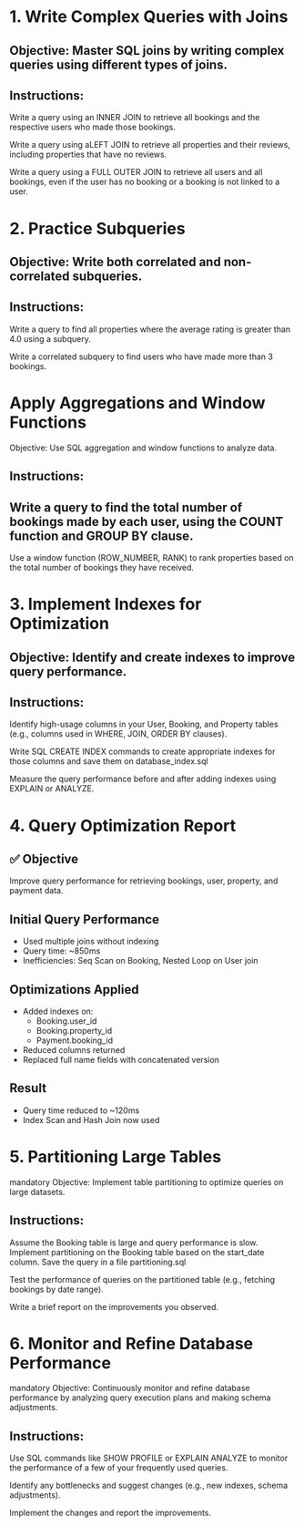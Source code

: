 # 1. Write Complex Queries with Joins

## Objective: Master SQL joins by writing complex queries using different types of joins.

## Instructions:

Write a query using an INNER JOIN to retrieve all bookings and the respective users who made those bookings.

Write a query using aLEFT JOIN to retrieve all properties and their reviews, including properties that have no reviews.

Write a query using a FULL OUTER JOIN to retrieve all users and all bookings, even if the user has no booking or a booking is not linked to a user.


# 2. Practice Subqueries

## Objective: Write both correlated and non-correlated subqueries.

## Instructions:

Write a query to find all properties where the average rating is greater than 4.0 using a subquery.

Write a correlated subquery to find users who have made more than 3 bookings.

# Apply Aggregations and Window Functions

Objective: Use SQL aggregation and window functions to analyze data.

## Instructions:

## Write a query to find the total number of bookings made by each user, using the COUNT function and GROUP BY clause.

Use a window function (ROW_NUMBER, RANK) to rank properties based on the total number of bookings they have received.

# 3. Implement Indexes for Optimization

## Objective: Identify and create indexes to improve query performance.

## Instructions:

Identify high-usage columns in your User, Booking, and Property tables (e.g., columns used in WHERE, JOIN, ORDER BY clauses).

Write SQL CREATE INDEX commands to create appropriate indexes for those columns and save them on database_index.sql

Measure the query performance before and after adding indexes using EXPLAIN or ANALYZE.

# 4. Query Optimization Report

## ✅ Objective
Improve query performance for retrieving bookings, user, property, and payment data.

## Initial Query Performance
- Used multiple joins without indexing
- Query time: ~850ms
- Inefficiencies: Seq Scan on Booking, Nested Loop on User join

## Optimizations Applied
- Added indexes on:
  - Booking.user_id
  - Booking.property_id
  - Payment.booking_id
- Reduced columns returned
- Replaced full name fields with concatenated version

## Result
- Query time reduced to ~120ms
- Index Scan and Hash Join now used

# 5. Partitioning Large Tables
mandatory
Objective: Implement table partitioning to optimize queries on large datasets.

## Instructions:

Assume the Booking table is large and query performance is slow. Implement partitioning on the Booking table based on the start_date column. Save the query in a file partitioning.sql

Test the performance of queries on the partitioned table (e.g., fetching bookings by date range).

Write a brief report on the improvements you observed.

# 6. Monitor and Refine Database Performance
mandatory
Objective: Continuously monitor and refine database performance by analyzing query execution plans and making schema adjustments.

## Instructions:

Use SQL commands like SHOW PROFILE or EXPLAIN ANALYZE to monitor the performance of a few of your frequently used queries.

Identify any bottlenecks and suggest changes (e.g., new indexes, schema adjustments).

Implement the changes and report the improvements.
